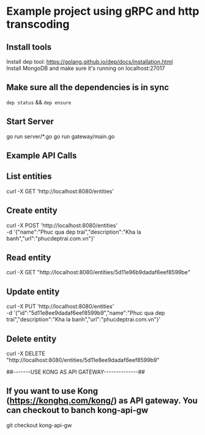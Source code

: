 # Example project using gRPC and http transcoding

## Install tools

Install dep tool: https://golang.github.io/dep/docs/installation.html  
Install MongoDB and make sure it's running on localhost:27017  

## Make sure all the dependencies is in sync

`dep status` && `dep ensure`

## Start Server

go run server/*.go
go run gateway/main.go

## Example API Calls

## List entities

curl -X GET 'http://localhost:8080/entities'

## Create entity

curl -X POST 'http://localhost:8080/entities' \
-d '{"name":"Phuc qua dep trai","description":"Kha la banh","url":"phucdeptrai.com.vn"}'

## Read entity

curl -X GET "http://localhost:8080/entities/5d11e96b9dadaf6eef8599be"

## Update entity

curl -X PUT 'http://localhost:8080/entities' \
-d '{"id":"5d11e8ee9dadaf6eef8599b9","name":"Phuc qua dep trai","description":"Kha la banh","url":"phucdeptrai.com.vn"}'

## Delete entity

curl -X DELETE "http://localhost:8080/entities/5d11e8ee9dadaf6eef8599b9"

##-------USE KONG AS API GATEWAY--------------##
## If you want to use Kong (https://konghq.com/kong/) as API gateway. You can checkout to banch kong-api-gw
git checkout kong-api-gw